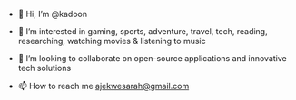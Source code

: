 - 👋 Hi, I’m @kadoon
- 👀 I’m interested in gaming, sports, adventure, travel, tech, reading, researching, watching movies & listening to music 

- 💞️ I’m looking to collaborate on open-source applications and innovative tech solutions
- 📫 How to reach me ajekwesarah@gmail.com
  


<!---
kardii100/kardii100 is a ✨ special ✨ repository because its `README.md` (this file) appears on your GitHub profile.
You can click the Preview link to take a look at your changes.
--->
